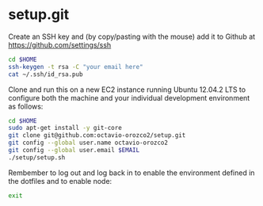 setup.git
=========
Create an SSH key and (by copy/pasting with the mouse)
add it to Github at https://github.com/settings/ssh

```sh
cd $HOME
ssh-keygen -t rsa -C "your email here"
cat ~/.ssh/id_rsa.pub
```

Clone and run this on a new EC2 instance running Ubuntu 12.04.2 LTS to
configure both the machine and your individual development environment as
follows:

```sh
cd $HOME
sudo apt-get install -y git-core
git clone git@github.com:octavio-orozco2/setup.git
git config --global user.name octavio-orozco2
git config --global user.email $EMAIL
./setup/setup.sh   
```

Rembember to log out and log back in to enable the environment defined in the dotfiles and to enable node:

```sh
exit 
```
